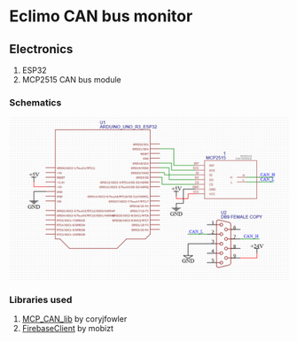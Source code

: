 # Eclimo CAN bus monitor
## Electronics
1. ESP32
2. MCP2515 CAN bus module
### Schematics
![alt text](image.png)
### Libraries used
1. [MCP_CAN_lib](https://github.com/coryjfowler/MCP_CAN_lib) by coryjfowler
2. [FirebaseClient](https://github.com/mobizt/FirebaseClient) by mobizt